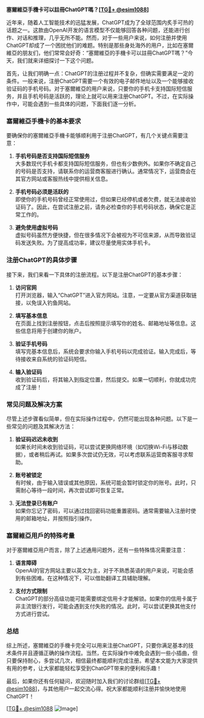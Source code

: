 **塞爾維亞手機卡可以註冊ChatGPT嗎？[[TG💪+ @esim1088](https://t.me/s/esim1088)]**

近年来，随着人工智能技术的迅猛发展，ChatGPT成为了全球范围内炙手可热的话题之一。这款由OpenAI开发的语言模型不仅能够回答各种问题，还能进行创作、对话和推理，几乎无所不能。然而，对于一些用户来说，如何注册并使用ChatGPT却成了一个困扰他们的难题。特别是那些身处海外的用户，比如在塞爾維亞的朋友们，他们常常会好奇：“塞爾維亞的手機卡可以註冊ChatGPT嗎？”今天，我们就来详细探讨一下这个问题。

首先，让我们明确一点：ChatGPT的注册过程并不复杂，但确实需要满足一定的条件。一般来说，注册ChatGPT需要一个有效的电子邮件地址以及一个能够接收验证码的手机号码。对于塞爾維亞的用户来说，只要你的手机卡支持国际短信服务，并且手机号码是活跃的，理论上就可以用来注册ChatGPT。不过，在实际操作中，可能会遇到一些具体的问题，下面我们逐一分析。

### 塞爾維亞手機卡的基本要求

要确保你的塞爾維亞手機卡能够顺利用于注册ChatGPT，有几个关键点需要注意：

1. **手机号码是否支持国际短信服务**  
   大多数现代手机卡都支持国际短信服务，但也有少数例外。如果你不确定自己的号码是否支持，请联系你的运营商客服进行确认。通常情况下，运营商会在其官方网站或客服热线中提供相关信息。

2. **手机号码必须是活跃的**  
   即使你的手机号码曾经正常使用过，但如果已经停机或者欠费，就无法接收验证码了。因此，在尝试注册之前，请务必检查你的手机号码状态，确保它是正常工作的。

3. **避免使用虚拟号码**  
   虚拟号码虽然方便快捷，但在很多情况下会被视为不可信来源，从而导致验证码发送失败。为了提高成功率，建议尽量使用实体手机卡。

### 注册ChatGPT的具体步骤

接下来，我们来看一下具体的注册流程。以下是注册ChatGPT的基本步骤：

1. **访问官网**  
   打开浏览器，输入“ChatGPT”进入官方网站。注意，一定要从官方渠道获取链接，以免误入钓鱼网站。

2. **填写基本信息**  
   在页面上找到注册按钮，点击后按照提示填写你的姓名、邮箱地址等信息。这些信息将用于创建你的账户。

3. **验证手机号码**  
   填写完基本信息后，系统会要求你输入手机号码以完成验证。输入完成后，等待接收来自系统的验证码短信。

4. **输入验证码**  
   收到验证码后，将其输入到指定位置，然后提交。如果一切顺利，你就成功完成了注册！

### 常见问题及解决方案

尽管上述步骤看似简单，但在实际操作过程中，仍然可能出现各种问题。以下是一些常见的问题及其解决方法：

1. **验证码迟迟未收到**  
   如果长时间未收到验证码，可以尝试更换网络环境（如切换Wi-Fi与移动数据），或者稍后再试。如果多次尝试仍无效，可以考虑联系运营商客服寻求帮助。

2. **账号被锁定**  
   有时候，由于输入错误或其他原因，系统可能会暂时锁定你的账号。此时，只需耐心等待一段时间，再次尝试即可恢复正常。

3. **无法登录已有账户**  
   如果你忘记了密码，可以通过找回密码功能重置密码。通常需要输入注册时使用的邮箱地址，并按照指引操作。

### 塞爾維亞用戶的特殊考量

对于塞爾維亞用户而言，除了上述通用问题外，还有一些特殊情况需要注意：

1. **语言障碍**  
   OpenAI的官方网站主要以英文为主，对于不熟悉英语的用户来说，可能会感到有些困难。在这种情况下，可以借助翻译工具辅助理解。

2. **支付方式限制**  
   ChatGPT的部分高级功能可能需要绑定信用卡才能解锁。如果你的信用卡属于非主流银行发行，可能会遇到支付失败的情况。此时，可以尝试更换其他支付方式进行尝试。

### 总结

综上所述，塞爾維亞的手機卡完全可以用来注册ChatGPT，只要你满足基本的技术条件并且遵循正确的操作流程。当然，在实际操作中难免会遇到一些小插曲，但只要保持耐心，多尝试几次，相信最终都能顺利完成注册。希望本文能为大家提供有用的参考，让大家都能轻松享受到ChatGPT带来的便利和乐趣！

最后，如果你还有任何疑问，欢迎随时加入我们的讨论群组[[TG💪+ @esim1088](https://t.me/s/esim1088)]，与其他用户一起交流心得。祝大家都能顺利注册并愉快地使用ChatGPT！

[[TG💪+ @esim1088](https://t.me/s/esim1088) ![Image](https://i.postimg.cc/4NQfJmqS/Snipaste-2025-05-13-00-14-12.png)]